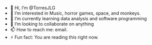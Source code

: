 - 👋 Hi, I’m @TorresJLG
- 👀 I’m interested in Music, horror games, space, and monkeys. 
- 🌱 I’m currently learning data analysis and software programming
- 💞️ I’m looking to collaborate on anything
- 📫 How to reach me: email.
- ⚡ Fun fact: You are reading this right now. 

<!---
TorresJLG/TorresJLG is a ✨ special ✨ repository because its `README.md` (this file) appears on your GitHub profile.
You can click the Preview link to take a look at your changes.
--->
